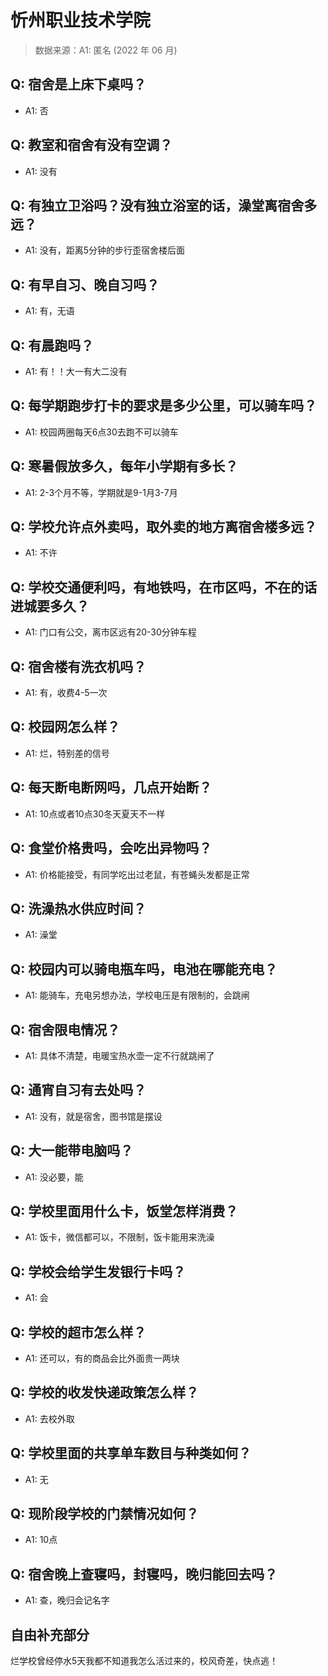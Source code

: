 # 忻州职业技术学院

> 数据来源：A1: 匿名 (2022 年 06 月)

## Q: 宿舍是上床下桌吗？

- A1: 否

## Q: 教室和宿舍有没有空调？

- A1: 没有

## Q: 有独立卫浴吗？没有独立浴室的话，澡堂离宿舍多远？

- A1: 没有，距离5分钟的步行歪宿舍楼后面

## Q: 有早自习、晚自习吗？

- A1: 有，无语

## Q: 有晨跑吗？

- A1: 有！！大一有大二没有

## Q: 每学期跑步打卡的要求是多少公里，可以骑车吗？

- A1: 校园两圈每天6点30去跑不可以骑车

## Q: 寒暑假放多久，每年小学期有多长？

- A1: 2-3个月不等，学期就是9-1月3-7月

## Q: 学校允许点外卖吗，取外卖的地方离宿舍楼多远？

- A1: 不许

## Q: 学校交通便利吗，有地铁吗，在市区吗，不在的话进城要多久？

- A1: 门口有公交，离市区远有20-30分钟车程

## Q: 宿舍楼有洗衣机吗？

- A1: 有，收费4-5一次

## Q: 校园网怎么样？

- A1: 烂，特别差的信号

## Q: 每天断电断网吗，几点开始断？

- A1: 10点或者10点30冬天夏天不一样

## Q: 食堂价格贵吗，会吃出异物吗？

- A1: 价格能接受，有同学吃出过老鼠，有苍蝇头发都是正常

## Q: 洗澡热水供应时间？

- A1: 澡堂

## Q: 校园内可以骑电瓶车吗，电池在哪能充电？

- A1: 能骑车，充电另想办法，学校电压是有限制的，会跳闸

## Q: 宿舍限电情况？

- A1: 具体不清楚，电暖宝热水壶一定不行就跳闸了

## Q: 通宵自习有去处吗？

- A1: 没有，就是宿舍，图书馆是摆设

## Q: 大一能带电脑吗？

- A1: 没必要，能

## Q: 学校里面用什么卡，饭堂怎样消费？

- A1: 饭卡，微信都可以，不限制，饭卡能用来洗澡

## Q: 学校会给学生发银行卡吗？

- A1: 会

## Q: 学校的超市怎么样？

- A1: 还可以，有的商品会比外面贵一两块

## Q: 学校的收发快递政策怎么样？

- A1: 去校外取

## Q: 学校里面的共享单车数目与种类如何？

- A1: 无

## Q: 现阶段学校的门禁情况如何？

- A1: 10点

## Q: 宿舍晚上查寝吗，封寝吗，晚归能回去吗？

- A1: 查，晚归会记名字

## 自由补充部分

烂学校曾经停水5天我都不知道我怎么活过来的，校风奇差，快点逃！